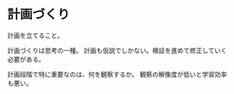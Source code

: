 # 計画づくり

計画を立てること。

計画づくりは思考の一種。
計画も仮説でしかない。検証を進めて修正していく必要がある。

計画段階で特に重要なのは、何を観察するか。
観察の解像度が低いと学習効率も悪い。
